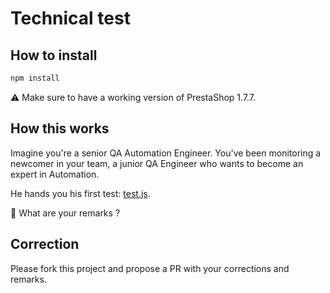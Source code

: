 # Technical test

## How to install
```bash
npm install
```

:warning: Make sure to have a working version of PrestaShop 1.7.7.

## How this works

Imagine you're a senior QA Automation Engineer. You've been monitoring a newcomer in your team, a junior QA Engineer who
wants to become an expert in Automation.

He hands you his first test: [test.js](tests/test.js).

:thinking: What are your remarks ?

## Correction

Please fork this project and propose a PR with your corrections and remarks. 
